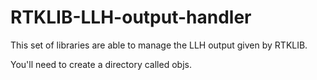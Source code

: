 # RTKLIB-LLH-output-handler
This set of libraries are able to manage the LLH output given by RTKLIB. 

You'll need to create a directory called objs.
